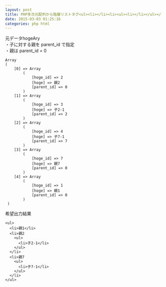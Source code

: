 ```yaml
---
layout: post
title: PHP多次元配列から階層リストタグ<ul><li></li><li><ul><li></li></ul></li></ul>を出力したい
date: 2015-03-03 01:25:16
categories: php html
---
```

<p>元データhogeAry<br>
・子に対する親を parent_id で指定<br>
・親は parent_id = 0</p>

<pre><code>Array
(
    [0] =&gt; Array
        (
            [hoge_id] =&gt; 2
            [hoge] =&gt; 親2
            [parent_id] =&gt; 0
        )
    [1] =&gt; Array
        (
            [hoge_id] =&gt; 3
            [hoge] =&gt; 子2-1
            [parent_id] =&gt; 2
        )
    [2] =&gt; Array
        (
            [hoge_id] =&gt; 4
            [hoge] =&gt; 子7-1
            [parent_id] =&gt; 7
        )
    [3] =&gt; Array
        (
            [hoge_id] =&gt; 7
            [hoge] =&gt; 親7
            [parent_id] =&gt; 0
        )
    [4] =&gt; Array
        (
            [hoge_id] =&gt; 1
            [hoge] =&gt; 親1
            [parent_id] =&gt; 0
        )
 )
</code></pre>

<p>希望出力結果</p>

<pre><code>&lt;ul&gt;
  &lt;li&gt;親1&lt;/li&gt;
  &lt;li&gt;親2
    &lt;ul&gt;
      &lt;li&gt;子2-1&lt;/li&gt;
    &lt;/ul&gt;
  &lt;/li&gt;
  &lt;li&gt;親7
    &lt;ul&gt;
      &lt;li&gt;子7-1&lt;/li&gt;
    &lt;/ul&gt;
  &lt;/li&gt;
&lt;/ul&gt;
</code></pre>
